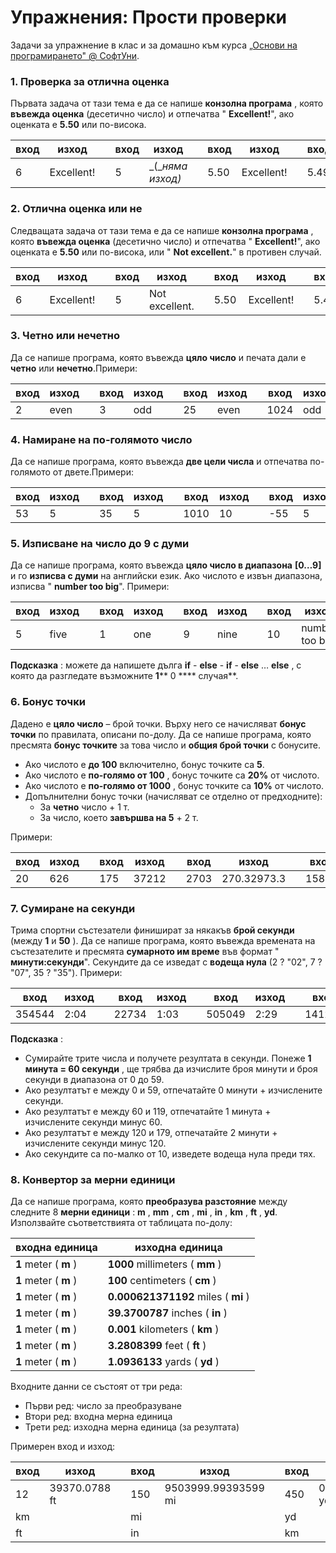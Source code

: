 # Упражнения: Прости проверки

Задачи за упражнение в клас и за домашно към курса [„Основи на програмирането&quot; @ СофтУни](https://softuni.bg/trainings/1297/programming-basics-january-2016).

### 1. Проверка за отлична оценка

Първата задача от тази тема е да се напише **конзолна програма** , която **въвежда оценка** (десетично число) и отпечатва &quot; **Excellent!**&quot;, ако оценката е **5.50** или по-висока.

| **вход** | **изход** |   | **вход** | **изход** |   | **вход** | **изход** |   | **вход** | **изход** |
| --- | --- | --- | --- | --- | --- | --- | --- | --- | --- | --- |
| 6 | Excellent! | | 5 | _(__няма изход)_ | | 5.50 | Excellent! | |5.49 | _(__няма изход)_ |

###  2. Отлична оценка или не

Следващата задача от тази тема е да се напише **конзолна програма** , която **въвежда оценка** (десетично число) и отпечатва &quot; **Excellent!**&quot;, ако оценката е **5.50** или по-висока, или &quot; **Not excellent.**&quot; в противен случай.

| **вход** | **изход** |   | **вход** | **изход** |   | **вход** | **изход** |   | **вход** | **изход** |
| --- | --- | --- | --- | --- | --- | --- | --- | --- | --- | --- |
| 6 | Excellent! | | 5 | Not excellent. | | 5.50 | Excellent! | | 5.49 | Not excellent. |

###  3. Четно или нечетно

Да се напише програма, която въвежда **цяло число** и печата дали е **четно** или **нечетно**.Примери:

| **вход** | **изход** |   | **вход** | **изход** |   | **вход** | **изход** |   | **вход** | **изход** |
| --- | --- | --- | --- | --- | --- | --- | --- | --- | --- | --- |
| 2 | even | | 3 | odd | | 25 | even | | 1024 | odd |

###  4. Намиране на по-голямото число

Да се напише програма, която въвежда **две цели числа** и отпечатва по-голямото от двете.Примери:

| **вход** | **изход** |   | **вход** | **изход** |   | **вход** | **изход** |   | **вход** | **изход** |
| --- | --- | --- | --- | --- | --- | --- | --- | --- | --- | --- |
| 53 | 5 | | 35 | 5 | | 1010 | 10 | | -55 | 5 |

###  5. Изписване на число до 9 с думи

Да се напише програма, която въвежда **цяло число в диапазона** **[0…9]** и го **изписва с думи** на английски език. Ако числото е извън диапазона, изписва &quot; **number too big**&quot;. Примери:

| **вход** | **изход** |   | **вход** | **изход** |   | **вход** | **изход** |   | **вход** | **изход** |
| --- | --- | --- | --- | --- | --- | --- | --- | --- | --- | --- |
| 5 | five | | 1 | one | | 9 | nine | | 10 | number too big |

**Подсказка** : можете да напишете дълга **if** - **else** - **if** - **else** … **else** , с която да разгледате възможните **1**** 0 **** случая**.

###  6. Бонус точки

Дадено е **цяло число** – брой точки. Върху него се начисляват **бонус точки** по правилата, описани по-долу. Да се напише програма, която пресмята **бонус точките** за това число и **общия брой точки** с бонусите.

- Ако числото е **до 100** включително, бонус точките са **5**.
- Ако числото е **по-голямо от 100** , бонус точките са **20%** от числото.
- Ако числото е **по-голямо от 1000** , бонус точките са **10%** от числото.
- Допълнителни бонус точки (начисляват се отделно от предходните):
  - За **четно** число + 1 т.
  - За число, което **завършва на 5** + 2 т.

Примери:

| **вход** | **изход** |   | **вход** | **изход** |   | **вход** | **изход** |   | **вход** | **изход** |
| --- | --- | --- | --- | --- | --- | --- | --- | --- | --- | --- |
| 20 | 626 | | 175 | 37212 | | 2703 | 270.32973.3 | | 15875 | 1589.517464.5 |

###  7. Сумиране на секунди

Трима спортни състезатели финишират за някакъв **брой секунди** (между **1** и **50** ). Да се напише програма, която въвежда времената на състезателите и пресмята **сумарното им време** във формат &quot; **минути:секунди**&quot;. Секундите да се изведат с **водеща нула** (2 ? &quot;02&quot;, 7 ? &quot;07&quot;, 35 ? &quot;35&quot;). Примери:

| **вход** | **изход** |   | **вход** | **изход** |   | **вход** | **изход** |   | **вход** | **изход** |
| --- | --- | --- | --- | --- | --- | --- | --- | --- | --- | --- |
| 354544 | 2:04 | | 22734 | 1:03 | | 505049 | 2:29 | | 141210 | 0:36 |

**Подсказка** :

- Сумирайте трите числа и получете резултата в секунди. Понеже **1 минута = 60 секунди** , ще трябва да изчислите броя минути и броя секунди в диапазона от 0 до 59.
- Ако резултатът е между 0 и 59, отпечатайте 0 минути + изчислените секунди.
- Ако резултатът е между 60 и 119, отпечатайте 1 минута + изчислените секунди минус 60.
- Ако резултатът е между 120 и 179, отпечатайте 2 минути + изчислените секунди минус 120.
- Ако секундите са по-малко от 10, изведете водеща нула преди тях.

###  8. Конвертор за мерни единици

Да се напише програма, която **преобразува разстояние** между следните 8 **мерни единици** : **m** , **mm** , **cm** , **mi** , **in** , **km** , **ft** , **yd**. Използвайте съответствията от таблицата по-долу:

| **входна единица** | **изходна единица** |
| --- | --- |
| **1** meter ( **m** ) | **1000** millimeters ( **mm** ) |
| **1** meter ( **m** ) | **100** centimeters ( **cm** ) |
| **1** meter ( **m** ) | **0.000621371192** miles ( **mi** ) |
| **1** meter ( **m** ) | **39.3700787** inches ( **in** ) |
| **1** meter ( **m** ) | **0.001** kilometers ( **km** ) |
| **1** meter ( **m** ) | **3.2808399** feet ( **ft** ) |
| **1** meter ( **m** ) | **1.0936133** yards ( **yd** ) |

Входните данни се състоят от три реда:

- Първи ред: число за преобразуване
- Втори ред: входна мерна единица
- Трети ред: изходна мерна единица (за резултата)

Примерен вход и изход:

| **вход** | **изход** |   | **вход** | **изход** |   | **вход** | **изход** |
| --- | --- | --- | --- | --- | --- | --- | --- |
| 12 | 39370.0788 ft | | 150 | 9503999.99393599 mi | | 450 | 0.41147999937455 yd |
| km |               |  | mi |                     |  | yd | 
| ft |               |  | in |                     |  | km |
